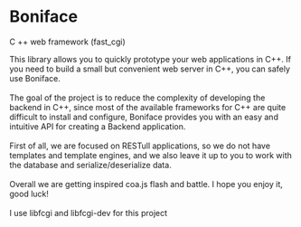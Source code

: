 # Boniface
C ++ web framework (fast_cgi)

This library allows you to quickly prototype your web applications in C++. If you need to build a small but convenient web server in C++, you can safely use Boniface.<br />
<br />
The goal of the project is to reduce the complexity of developing the backend in C++, since most of the available frameworks for C++ are quite difficult to install and configure, Boniface provides you with an easy and intuitive API for creating a Backend application.<br />
<br />
First of all, we are focused on RESTull applications, so we do not have templates and template engines, and we also leave it up to you to work with the database and serialize/deserialize data.<br />
<br />
Overall we are getting inspired coa.js flash and battle. I hope you enjoy it, good luck!<br />
<br />
I use libfcgi  and libfcgi-dev for this project
